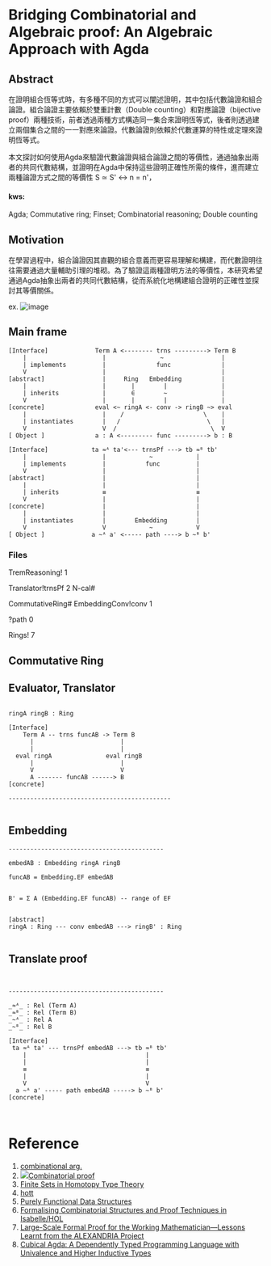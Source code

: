 # Bridging Combinatorial and Algebraic proof: An Algebraic Approach with Agda

## Abstract

在證明組合恆等式時，有多種不同的方式可以闡述證明，其中包括代數論證和組合論證。組合論證主要依賴於雙重計數（Double counting）和對應論證（bijective proof）兩種技術，前者透過兩種方式構造同一集合來證明恆等式，後者則透過建立兩個集合之間的一一對應來論證。代數論證則依賴於代數運算的特性或定理來證明恆等式。

本文探討如何使用Agda來驗證代數論證與組合論證之間的等價性，通過抽象出兩者的共同代數結構，並證明在Agda中保持這些證明正確性所需的條件，進而建立兩種論證方式之間的等價性 S ≃ S' ↔ n = n'，

#### kws: 
Agda; Commutative ring; Finset; Combinatorial reasoning; Double counting

## Motivation
在學習過程中，組合論證因其直觀的組合意義而更容易理解和構建，而代數證明往往需要通過大量輔助引理的堆砌。為了驗證這兩種證明方法的等價性，本研究希望通過Agda抽象出兩者的共同代數結構，從而系統化地構建組合證明的正確性並探討其等價關係。





ex. ![image](https://hackmd.io/_uploads/ryuXteQq0.png)


## Main frame

```n
[Interface]             Term A <-------- trns ---------> Term B   
    |                     |               ~                |      
    | implements          |              func              |      
    V                     |                                |      
[abstract]                |     Ring   Embedding           |      
    |                     |       |        |               |      
    | inherits            |       ∈        ~               |      
    V                     |       |        |               |      
[concrete]              eval <~ ringA <- conv -> ringB ~> eval    
    |                     |    /                      \    |      
    | instantiates        |   /                        \   |      
    V                     V  /                          \  V      
[ Object ]              a : A <--------- func ---------> b : B    

```
```n
[Interface]            ta ≈ᴬ ta'<--- trnsPf ---> tb ≈ᴮ tb'
    |                     |            ~            |
    | implements          |           func          |
    V                     |                         |
[abstract]                |                         |
    |                     |                         |
    | inherits            ≡                         ≡
    V                     |                         |
[concrete]                |                         |
    |                     |                         |
    | instantiates        |        Embedding        |
    V                     V            ~            V
[ Object ]             a ~ᴬ a' <----- path ----> b ~ᴮ b'

```

### Files

TremReasoning! 1

Translator!trnsPf 2
N-cal#

CommutativeRing#
EmbeddingConv!conv 1

?path 0

Rings! 7

## Commutative Ring











## Evaluator, Translator

```block

ringA ringB : Ring

[Interface]
    Term A -- trns funcAB -> Term B
      |                        |
      |                        |
  eval ringA               eval ringB
      |                        |
      V                        V
      A ------- funcAB ------> B
[concrete]

---------------------------------------------


```

## Embedding

```block
-------------------------------------------

embedAB : Embedding ringA ringB

funcAB = Embedding.EF embedAB


B' = Σ A (Embedding.EF funcAB) -- range of EF


[abstract]   
ringA : Ring --- conv embedAB ---> ringB' : Ring


```

## Translate proof

```block


-------------------------------------------

_≈ᴬ_ : Rel (Term A)
_≈ᴮ_ : Rel (Term B)
_~ᴬ_ : Rel A
_~ᴮ_ : Rel B

[Interface]
 ta ≈ᴬ ta' --- trnsPf embedAB ---> tb ≈ᴮ tb'
    |                                 | 
    |                                 |
    ≡                                 ≡
    |                                 |
    V                                 V
  a ~ᴬ a' ----- path embedAB -----> b ~ᴮ b'
[concrete]



```

# Reference




1. [combinational arg.](https://www.google.com/url?sa=t&source=web&rct=j&opi=89978449&url=https://www.math.uvic.ca/faculty/gmacgill/guide/combargs.pdf&ved=2ahUKEwj4yZXLv72HAxU1j68BHVHkAfoQFnoECBQQBg&usg=AOvVaw3yRF1bK4iaNaju-5tZXOop "‌")
2. [](https://en.m.wikipedia.org/wiki/Combinatorial_proof)[![](https://en.wikipedia.org/static/favicon/wikipedia.ico)Combinatorial proof](https://en.m.wikipedia.org/wiki/Combinatorial_proof)
3. [Finite Sets in Homotopy Type Theory](https://cs.ru.nl/~nweide/FiniteSetsInHoTT.pdf "‌")
4. [hott](https://hott.github.io/book/hott-online-15-ge428abf.pdf "‌")
5. [Purely Functional Data Structures](https://www.cs.cmu.edu/~rwh/students/okasaki.pdf "‌")
6. [Formalising Combinatorial Structures and Proof Techniques in Isabelle/HOL](https://api.repository.cam.ac.uk/server/api/core/bitstreams/906a938b-8e26-4d8d-964e-ab77ef4f931b/content#page=61.15 "‌")
7. [Large-Scale Formal Proof for the Working Mathematician—Lessons Learnt from the ALEXANDRIA Project](https://link.springer.com/chapter/10.1007/978-3-031-42753-4_1 "‌")
8. [Cubical Agda: A Dependently Typed Programming Language with Univalence and Higher Inductive Types](https://staff.math.su.se/anders.mortberg/papers/cubicalagda2.pdf "‌")


‌

‌